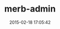 ---
layout: post
title:  "merb-admin"
repo:   "sferik/merb-admin"
date:   2015-02-18 17:05:42
gemurl: http://rubygems.org/gems/merb-admin
---